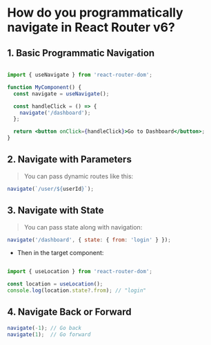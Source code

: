 # How do you programmatically navigate in React Router v6? 

## 1. Basic Programmatic Navigation

```jsx

import { useNavigate } from 'react-router-dom';

function MyComponent() {
  const navigate = useNavigate();

  const handleClick = () => {
    navigate('/dashboard');
  };

  return <button onClick={handleClick}>Go to Dashboard</button>;
}
```

## 2. Navigate with Parameters

> You can pass dynamic routes like this:

```jsx
navigate(`/user/${userId}`);
```

## 3. Navigate with State

> You can pass state along with navigation:

```jsx
navigate('/dashboard', { state: { from: 'login' } });
```
- Then in the target component:

```jsx

import { useLocation } from 'react-router-dom';

const location = useLocation();
console.log(location.state?.from); // "login"
```

## 4. Navigate Back or Forward

```jsx
navigate(-1); // Go back
navigate(1);  // Go forward
```